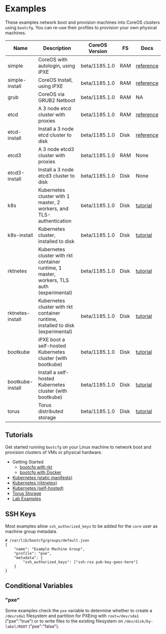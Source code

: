 
# Examples

These examples network boot and provision machines into CoreOS clusters using `bootcfg`. You can re-use their profiles to provision your own physical machines.

| Name       | Description | CoreOS Version | FS | Docs | 
|------------|-------------|----------------|----|-----------|
| simple | CoreOS with autologin, using iPXE | beta/1185.1.0 | RAM | [reference](https://coreos.com/os/docs/latest/booting-with-ipxe.html) |
| simple-install | CoreOS Install, using iPXE | beta/1185.1.0 | RAM | [reference](https://coreos.com/os/docs/latest/booting-with-ipxe.html) |
| grub | CoreOS via GRUB2 Netboot | beta/1185.1.0 | RAM | NA |
| etcd | A 3 node etcd cluster with proxies | beta/1185.1.0 | RAM | [reference](https://coreos.com/os/docs/latest/cluster-architectures.html) |
| etcd-install | Install a 3 node etcd cluster to disk | beta/1185.1.0 | Disk | [reference](https://coreos.com/os/docs/latest/installing-to-disk.html) |
| etcd3 | A 3 node etcd3 cluster with proxies | beta/1185.1.0 | RAM | None |
| etcd3-install | Install a 3 node etcd3 cluster to disk | beta/1185.1.0 | Disk | None |
| k8s | Kubernetes cluster with 1 master, 2 workers, and TLS-authentication | beta/1185.1.0 | Disk | [tutorial](../Documentation/kubernetes.md) |
| k8s-install | Kubernetes cluster, installed to disk | beta/1185.1.0 | Disk | [tutorial](../Documentation/kubernetes.md) |
| rktnetes | Kubernetes cluster with rkt container runtime, 1 master, workers, TLS auth (experimental) | beta/1185.1.0 | Disk | [tutorial](../Documentation/rktnetes.md) |
| rktnetes-install | Kubernetes cluster with rkt container runtime, installed to disk (experimental) | beta/1185.1.0 | Disk | [tutorial](../Documentation/rktnetes.md) |
| bootkube | iPXE boot a self-hosted Kubernetes cluster (with bootkube) | beta/1185.1.0 | Disk | [tutorial](../Documentation/bootkube.md) |
| bootkube-install | Install a self-hosted Kubernetes cluster (with bootkube) | beta/1185.1.0 | Disk | [tutorial](../Documentation/bootkube.md) |
| torus | Torus distributed storage | beta/1185.1.0 | Disk | [tutorial](../Documentation/torus.md) |

## Tutorials

Get started running `bootcfg` on your Linux machine to network boot and provision clusters of VMs or physical hardware.

* Getting Started
	* [bootcfg with rkt](../Documentation/getting-started-rkt.md)
	* [bootcfg with Docker](../Documentation/getting-started-docker.md)
* [Kubernetes (static manifests)](../Documentation/kubernetes.md)
* [Kubernetes (rktnetes)](../Documentation/rktnetes.md)
* [Kubernetes (self-hosted)](../Documentation/bootkube.md)
* [Torus Storage](../Documentation/torus.md)
* [Lab Examples](https://github.com/dghubble/metal)

## SSH Keys

Most examples allow `ssh_authorized_keys` to be added for the `core` user as machine group metadata.

    # /var/lib/bootcfg/groups/default.json
    {
        "name": "Example Machine Group",
        "profile": "pxe",
        "metadata": {
            "ssh_authorized_keys": ["ssh-rsa pub-key-goes-here"]
        }
    }

## Conditional Variables

### "pxe"

Some examples check the `pxe` variable to determine whether to create a `/dev/sda1` filesystem and partition for PXEing with `root=/dev/sda1` ("pxe":"true") or to write files to the existing filesystem on `/dev/disk/by-label/ROOT` ("pxe":"false").
